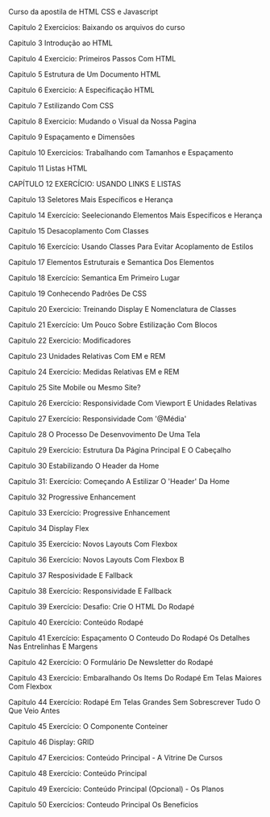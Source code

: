  Curso da apostila de HTML CSS e Javascript 

 Capitulo 2 Exercicios: Baixando os arquivos do curso

 Capitulo 3 Introdução ao HTML 

 Capitulo 4 Exercicio: Primeiros Passos Com HTML

 Capitulo 5 Estrutura de Um Documento HTML

 Capitulo 6 Exercicio: A Especificação HTML
 
 Capitulo 7 Estilizando Com CSS

 Capitulo 8 Exercicio: Mudando o Visual da Nossa Pagina

 Capitulo 9 Espaçamento e Dimensões

 Capitulo 10 Exercicios: Trabalhando com Tamanhos e Espaçamento

 Capitulo 11 Listas HTML

 CAPÍTULO 12 EXERCÍCIO: USANDO LINKS E LISTAS 

 Capitulo 13 Seletores Mais Específicos e Herança

 Capitulo 14 Exercício: Seelecionando Elementos Mais Especificos e Herança

 Capitulo 15 Desacoplamento Com Classes

 Capitulo 16 Exercício: Usando Classes Para Evitar Acoplamento de Estilos

 Capitulo 17 Elementos Estruturais e Semantica Dos Elementos

 Capitulo 18 Exercício: Semantica Em Primeiro Lugar

 Capitulo 19 Conhecendo Padrões De CSS

 Capitulo 20 Exercicio: Treinando Display E Nomenclatura de Classes 

 Capitulo 21 Exercício: Um Pouco Sobre Estilização Com Blocos

 Capitulo 22 Exercicio: Modificadores

 Capitulo 23 Unidades Relativas Com EM e REM

 Capitulo 24 Exercício: Medidas Relativas EM e REM

 Capitulo 25 Site Mobile ou Mesmo Site?

 Capitulo 26 Exercício: Responsividade Com Viewport E Unidades Relativas

 Capitulo 27 Exercício: Responsividade Com '@Média'

 Capitulo 28 O Processo De Desenvovimento De Uma Tela

 Capitulo 29 Exercício: Estrutura Da Página Principal E O Cabeçalho 

 Capitulo 30 Estabilizando O Header da Home

 Capitulo 31: Exercício: Começando A Estilizar O 'Header' Da Home

 Capitulo 32 Progressive Enhancement 

 Capitulo 33 Exercício: Progressive Enhancement
 
 Capitulo 34 Display Flex

 Capitulo 35 Exercício: Novos Layouts Com Flexbox

 Capitulo 36 Exercício: Novos Layouts Com Flexbox B

 Capitulo 37 Resposividade E Fallback 

 Capitulo 38 Exercício: Responsividade E Fallback

 Capitulo 39 Exercício: Desafio: Crie O HTML Do Rodapé

 Capitulo 40 Exercício: Conteúdo Rodapé

 Capitulo 41 Exercício: Espaçamento O Conteudo Do Rodapé
             Os Detalhes Nas Entrelinhas E Margens

 Capitulo 42 Exercício: O Formulário De Newsletter do Rodapé

 Capitulo 43 Exercício: Embaralhando Os Items Do Rodapé Em 
             Telas Maiores Com Flexbox

 Capitulo 44 Exercício: Rodapé Em Telas Grandes Sem Sobrescrever
             Tudo O Que Veio Antes

 Capitulo 45 Exercício: O Componente Conteiner

 Capitulo 46 Display: GRID

 Capitulo 47 Exercicios: Conteúdo Principal - A Vitrine De
             Cursos
             
 Capitulo 48 Exercício: Conteúdo Principal

 Capitulo 49 Exercício: Conteúdo Principal
             (Opcional) - Os Planos

 Capitulo 50 Exercícios: Conteudo Principal
             Os Beneficios

             

              

                                                              

 